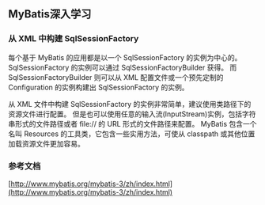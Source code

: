 ## MyBatis深入学习
### 从 XML 中构建 SqlSessionFactory
每个基于 MyBatis 的应用都是以一个 SqlSessionFactory 的实例为中心的。
SqlSessionFactory 的实例可以通过 SqlSessionFactoryBuilder 获得。
而 SqlSessionFactoryBuilder 则可以从 XML 配置文件或一个预先定制的 Configuration 的实例构建出 SqlSessionFactory 的实例。

从 XML 文件中构建 SqlSessionFactory 的实例非常简单，建议使用类路径下的资源文件进行配置。
但是也可以使用任意的输入流(InputStream)实例，包括字符串形式的文件路径或者 file:// 的 URL 形式的文件路径来配置。
MyBatis 包含一个名叫 Resources 的工具类，它包含一些实用方法，可使从 classpath 或其他位置加载资源文件更加容易。


### 参考文档
[http://www.mybatis.org/mybatis-3/zh/index.html](http://www.mybatis.org/mybatis-3/zh/index.html)